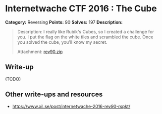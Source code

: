 # Internetwache CTF 2016 : The Cube

**Category:** Reversing
**Points:** 90
**Solves:** 197
**Description:**

> Description: I really like Rubik's Cubes, so I created a challenge for you. I put the flag on the white tiles and scrambled the cube. Once you solved the cube, you'll know my secret.
> 
> 
> Attachment: [rev90.zip](./rev90.zip)


## Write-up

(TODO)

## Other write-ups and resources

* <https://www.xil.se/post/internetwache-2016-rev90-rspkt/>
